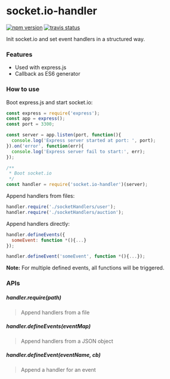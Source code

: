 # socket.io-handler
[![npm version](https://badge.fury.io/js/socket.io-handler.svg)](https://badge.fury.io/js/socket.io-handler)
[![travis status](https://travis-ci.org/hankchiutw/socket.io-handler.svg?branch=master)](https://travis-ci.org/hankchiutw/socket.io-handler)

Init socket.io and set event handlers in a structured way.

### Features
- Used with express.js
- Callback as ES6 generator

### How to use

Boot express.js and start socket.io:
```js
const express = require('express');
const app = express();
const port = 3300;

const server = app.listen(port, function(){
  console.log('Express server started at port: ', port);
}).on('error', function(err){
  console.log('Express server fail to start:', err);
});

/**
 * Boot socket.io
 */
const handler = require('socket.io-handler')(server);
```

Append handlers from files:
```js
handler.require('./socketHandlers/user');
handler.require('./socketHandlers/auction');
```

Append handlers directly:
```js
handler.defineEvents({
  someEvent: function *(){...}
});

handler.defineEvent('someEvent', function *(){...});
```
**Note:** For multiple defined events, all functions will be triggered.

### APIs

##### handler.require(path)
> Append handlers from a file

##### handler.defineEvents(eventMap)
> Append handlers from a JSON object

##### handler.defineEvent(eventName, cb)
> Append a handler for an event
